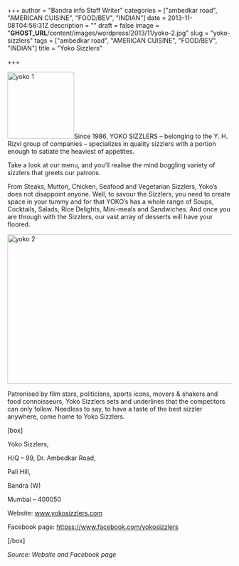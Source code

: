 +++
author = "Bandra info Staff Writer"
categories = ["ambedkar road", "AMERICAN CUISINE", "FOOD/BEV", "INDIAN"]
date = 2013-11-08T04:56:31Z
description = ""
draft = false
image = "__GHOST_URL__/content/images/wordpress/2013/11/yoko-2.jpg"
slug = "yoko-sizzlers"
tags = ["ambedkar road", "AMERICAN CUISINE", "FOOD/BEV", "INDIAN"]
title = "Yoko Sizzlers"

+++


<p><a href="https://i1.wp.com/bandra.info/wp-content/uploads/2013/11/yoko-1.jpg?ssl=1"><img loading="lazy" class="size-thumbnail wp-image-4625 alignright" alt="yoko 1" src="https://i1.wp.com/bandra.info/wp-content/uploads/2013/11/yoko-1.jpg?resize=150%2C150&#038;ssl=1" width="150" height="150" srcset="https://i1.wp.com/bandra.info/wp-content/uploads/2013/11/yoko-1.jpg?resize=150%2C150&amp;ssl=1 150w, https://i1.wp.com/bandra.info/wp-content/uploads/2013/11/yoko-1.jpg?w=226&amp;ssl=1 226w" sizes="(max-width: 150px) 100vw, 150px" data-recalc-dims="1" /></a>Since 1986, YOKO SIZZLERS – belonging to the Y. H. Rizvi group of companies &#8211; specializes in quality sizzlers with a portion enough to satiate the heaviest of appetites.</p>
<p>Take a look at our menu, and you&#8217;ll realise the mind boggling variety of sizzlers that greets our patrons.</p>
<p>From Steaks, Mutton, Chicken, Seafood and Vegetarian Sizzlers, Yoko’s does not disappoint anyone. Well, to savour the Sizzlers, you need to create space in your tummy and for that YOKO’s has a whole range of Soups, Cocktails, Salads, Rice Delights, Mini-meals and Sandwiches. And once you are through with the Sizzlers, our vast array of desserts will have your floored.</p>
<p><a href="https://i0.wp.com/bandra.info/wp-content/uploads/2013/11/yoko-2.jpg?ssl=1"><img loading="lazy" class="size-full wp-image-4624 aligncenter" alt="yoko 2" src="https://i0.wp.com/bandra.info/wp-content/uploads/2013/11/yoko-2.jpg?resize=600%2C336&#038;ssl=1" width="600" height="336" srcset="https://i0.wp.com/bandra.info/wp-content/uploads/2013/11/yoko-2.jpg?w=600&amp;ssl=1 600w, https://i0.wp.com/bandra.info/wp-content/uploads/2013/11/yoko-2.jpg?resize=300%2C168&amp;ssl=1 300w" sizes="(max-width: 600px) 100vw, 600px" data-recalc-dims="1" /></a></p>
<p>Patronised by film stars, politicians, sports icons, movers &amp; shakers and food connoisseurs, Yoko Sizzlers sets and underlines that the competitors can only follow. Needless to say, to have a taste of the best sizzler anywhere, come home to Yoko Sizzlers.</p>
<p>[box]</p>
<p>Yoko Sizzlers,</p>
<p>H/Q &#8211; 99, Dr. Ambedkar Road,</p>
<p>Pali Hill,</p>
<p>Bandra (W)</p>
<p>Mumbai – 400050</p>
<p>Website: <a href="https://www.yokosizzlers.com/">www.yokosizzlers.com</a></p>
<p>Facebook page: <a href="httpss://www.facebook.com/yokosizzlers">httpss://www.facebook.com/yokosizzlers</a></p>
<p>[/box]</p>
<p><em>Source: Website and Facebook page</em></p>
<p>&nbsp;</p>



